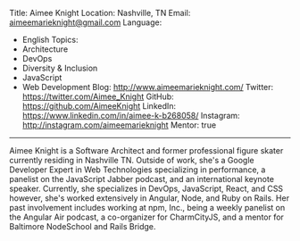 Title: Aimee Knight
Location: Nashville, TN
Email: aimeemarieknight@gmail.com
Language:
  - English
Topics:
  - Architecture
  - DevOps
  - Diversity & Inclusion
  - JavaScript
  - Web Development
Blog: http://www.aimeemarieknight.com/
Twitter: https://twitter.com/Aimee_Knight
GitHub: https://github.com/AimeeKnight
LinkedIn: https://www.linkedin.com/in/aimee-k-b268058/
Instagram: http://instagram.com/aimeemarieknight
Mentor: true
---
Aimee Knight is a Software Architect and former professional figure skater currently residing in Nashville TN. Outside of work, she's a Google Developer Expert in Web Technologies specializing in performance, a panelist on the JavaScript Jabber podcast, and an international keynote speaker. Currently, she specializes in DevOps, JavaScript, React, and CSS however, she's worked extensively in Angular, Node, and Ruby on Rails. Her past involvement includes working at npm, Inc., being a weekly panelist on the Angular Air podcast, a co-organizer for CharmCityJS, and a mentor for Baltimore NodeSchool and Rails Bridge.
